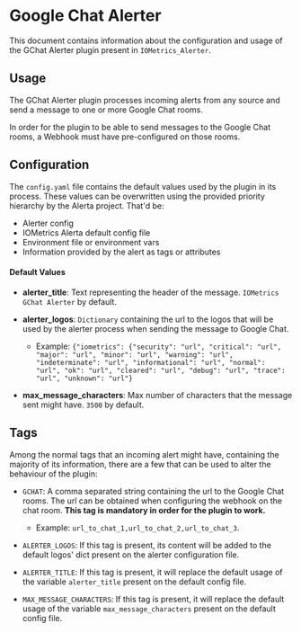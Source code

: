 # Google Chat Alerter

This document contains information about the configuration and usage
of the GChat Alerter plugin present in `IOMetrics_Alerter`.

## Usage

The GChat Alerter plugin processes incoming alerts from any source and
send a message to one or more Google Chat rooms.

In order for the plugin to be able to send messages to the Google Chat
rooms, a Webhook must have pre-configured on those rooms.

## Configuration

The `config.yaml` file contains the default values used by the plugin
in its process. These values can be overwritten using the provided priority
hierarchy by the Alerta project. That'd be:

* Alerter config
* IOMetrics Alerta default config file
* Environment file or environment vars
* Information provided by the alert as tags or attributes

#### Default Values

* **alerter_title**: Text representing the header of the message. `IOMetrics GChat Alerter` by default.
* **alerter_logos**: `Dictionary` containing the url to the logos that will be used by the alerter
  process when sending the message to Google Chat.
    - Example: `{"iometrics": {"security": "url", "critical": "url", "major": "url", "minor": "url", "warning": "url",
      "indeterminate": "url", "informational": "url", "normal": "url", "ok": "url", "cleared": "url",
      "debug": "url", "trace": "url", "unknown": "url"}`

* **max_message_characters**: Max number of characters that the message sent might have. `3500` by default.

## Tags

Among the normal tags that an incoming alert might have, containing the majority of its
information, there are a few that can be used to alter the behaviour of the plugin:

- `GCHAT`: A comma separated string containing the url to the Google Chat rooms.
  The url can be obtained when configuring the webhook on the chat room.
  **This tag is mandatory in order for the plugin to work.**
    - Example: `url_to_chat_1,url_to_chat_2,url_to_chat_3`.


- `ALERTER_LOGOS`: If this tag is present, its content will be added to the default logos' dict
  present on the alerter configuration file.


- `ALERTER_TITLE`: If this tag is present, it will replace the default usage of the variable `alerter_title`
  present on the default config file.


- `MAX_MESSAGE_CHARACTERS`: If this tag is present, it will replace the default usage of the variable
  `max_message_characters`  present on the default config file.